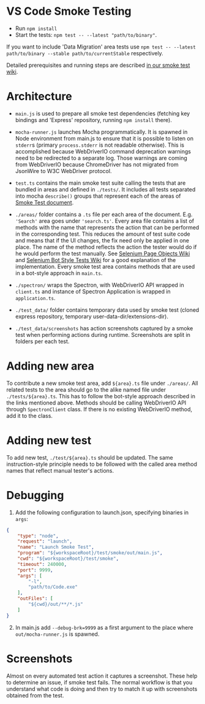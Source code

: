 # VS Code Smoke Testing

- Run `npm install`
- Start the tests: `npm test -- --latest "path/to/binary"`.

If you want to include 'Data Migration' area tests use  `npm test -- --latest path/to/binary --stable path/to/currentStable` respectively. 

Detailed prerequisites and running steps are described [in our smoke test wiki](https://github.com/Microsoft/vscode/wiki/Smoke-Test#automated-smoke-test).

# Architecture
* `main.js` is used to prepare all smoke test dependencies (fetching key bindings and 'Express' repository, running `npm install` there).
* `mocha-runner.js` launches Mocha programmatically. It is spawned in Node environment from main.js to ensure that it is possible to listen on `stderr`s (primary `process.stderr` is not readable otherwise). This is accomplished because WebDriverIO command deprecation warnings need to be redirected to a separate log. Those warnings are coming from WebDriverIO because ChromeDriver has not migrated from JsonWire to W3C WebDriver protocol.
* `test.ts` contains the main smoke test suite calling the tests that are bundled in areas and defined in `./tests/`. It includes all tests separated into mocha `describe()` groups that represent each of the areas of [Smoke Test document](https://github.com/Microsoft/vscode/wiki/Smoke-Test).

* `./areas/` folder contains a `.ts` file per each area of the document. E.g. `'Search'` area goes under `'search.ts'`. Every area file contains a list of methods with the name that represents the action that can be performed in the corresponding test. This reduces the amount of test suite code and means that if the UI changes, the fix need only be applied in one place. The name of the method reflects the action the tester would do if he would perform the test manually. See [Selenium Page Objects Wiki](https://github.com/SeleniumHQ/selenium/wiki/PageObjects) and [Selenium Bot Style Tests Wiki](https://github.com/SeleniumHQ/selenium/wiki/Bot-Style-Tests) for a good explanation of the implementation. Every smoke test area contains methods that are used in a bot-style approach in `main.ts`.
* `./spectron/` wraps the Spectron, with WebDriverIO API wrapped in `client.ts` and instance of Spectron Application is wrapped in `application.ts`.

* `./test_data/` folder contains temporary data used by smoke test (cloned express repository, temporary user-data-dir/extensions-dir).
* `./test_data/screenshots` has action screenshots captured by a smoke test when performing actions during runtime. Screenshots are split in folders per each test.

# Adding new area
To contribute a new smoke test area, add `${area}.ts` file under `./areas/`. All related tests to the area should go to the alike named file under `./tests/${area}.ts`. This has to follow the bot-style approach described in the links mentioned above. Methods should be calling WebDriverIO API through `SpectronClient` class. If there is no existing WebDriverIO method, add it to the class.

# Adding new test
To add new test, `./test/${area}.ts` should be updated. The same instruction-style principle needs to be followed with the called area method names that reflect manual tester's actions.

# Debugging
1. Add the following configuration to launch.json, specifying binaries in `args`:
```json
{
	"type": "node",
	"request": "launch",
	"name": "Launch Smoke Test",
	"program": "${workspaceRoot}/test/smoke/out/main.js",
	"cwd": "${workspaceRoot}/test/smoke",
	"timeout": 240000,
	"port": 9999,
	"args": [
		"-l",
		"path/to/Code.exe"
	],
	"outFiles": [
		"${cwd}/out/**/*.js"
	]
}
```
2. In main.js add `--debug-brk=9999` as a first argument to the place where `out/mocha-runner.js` is spawned.

# Screenshots
Almost on every automated test action it captures a screenshot. These help to determine an issue, if smoke test fails. The normal workflow is that you understand what code is doing and then try to match it up with screenshots obtained from the test.
